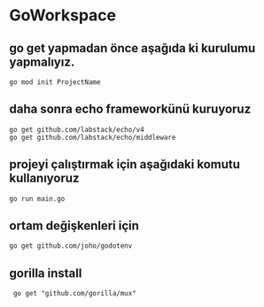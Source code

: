 # GoWorkspace
## go get yapmadan önce aşağıda ki kurulumu yapmalıyız.

```
go mod init ProjectName
```

## daha sonra echo frameworkünü kuruyoruz

```
go get github.com/labstack/echo/v4
go get github.com/labstack/echo/middleware
```
## projeyi çalıştırmak için aşağıdaki komutu kullanıyoruz
```
go run main.go
```

## ortam değişkenleri için 
```
go get github.com/joho/godotenv
```

## gorilla install
```
 go get "github.com/gorilla/mux"
```


